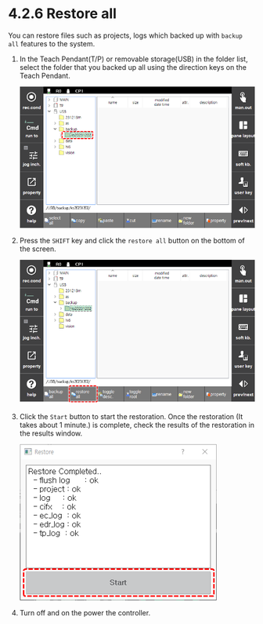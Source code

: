 ﻿# 4.2.6 Restore all

You can restore files such as projects, logs which backed up with `backup all` features to the system.

1. In the Teach Pendant\(T/P\) or removable storage\(USB\) in the folder list, select the folder that you backed up all using the direction keys on the Teach Pendant.

    ![](../../_assets/tp630/file-manager/fl-backup-select.png)

2. Press the `SHIFT` key and click the `restore all` button on the bottom of the screen.

    ![](../../_assets/tp630/file-manager/fl-restore-button.png)

3. Click the `Start` button to start the restoration. Once the restoration (It takes about 1 minute.) is complete, check the results of the restoration in the results window.

    ![](../../_assets/tp630/file-manager/fl-restore-report.png)

4. Turn off and on the power the controller.
